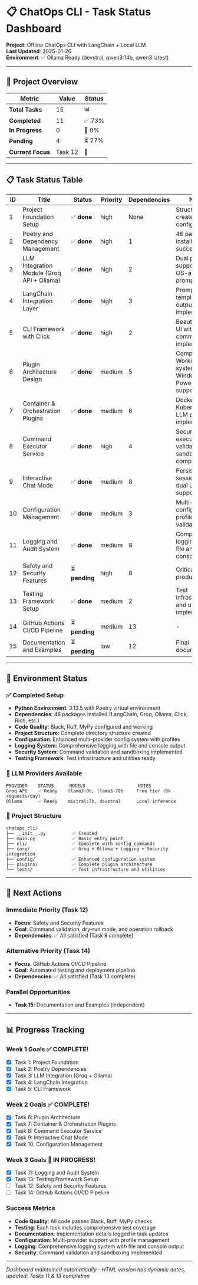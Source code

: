 # 📋 ChatOps CLI - Task Status Dashboard

**Project**: Offline ChatOps CLI with LangChain + Local LLM  
**Last Updated**: 2025-01-26  
**Environment**: ✅ Ollama Ready (devstral, qwen3:14b, qwen3:latest)

---

## 🎯 Project Overview

| Metric | Value | Status |
|--------|-------|--------|
| **Total Tasks** | 15 | 📊 |
| **Completed** | 11 | ✅ 73% |
| **In Progress** | 0 | 🔄 0% |
| **Pending** | 4 | ⏳ 27% |
| **Current Focus** | Task 12 | 🎯 |

---

## 📋 Task Status Table

| ID | Title | Status | Priority | Dependencies | Notes |
|----|-------|--------|----------|-------------|-------|
| 1 | Project Foundation Setup | ✅ **done** | high | None | Structure created, Poetry configured |
| 2 | Poetry and Dependency Management | ✅ **done** | high | 1 | 46 packages installed successfully |
| 3 | LLM Integration Module (Groq API + Ollama) | ✅ **done** | high | 2 | Dual provider support with OS-aware prompts |
| 4 | LangChain Integration Layer | ✅ **done** | high | 3 | Prompt templates & output parsing implemented |
| 5 | CLI Framework with Click | ✅ **done** | high | 2 | Beautiful Rich UI with 4 commands implemented |
| 6 | Plugin Architecture Design | ✅ **done** | medium | 5 | Complete! Working system with Windows PowerShell support |
| 7 | Container & Orchestration Plugins | ✅ **done** | medium | 6 | Docker + Kubernetes + LLM plugins implemented |
| 8 | Command Executor Service | ✅ **done** | high | 4 | Secure execution with validation & sandboxing complete |
| 9 | Interactive Chat Mode | ✅ **done** | medium | 8 | Persistent sessions with dual LLM support |
| 10 | Configuration Management | ✅ **done** | medium | 3 | Multi-provider config with profiles and validation |
| 11 | Logging and Audit System | ✅ **done** | medium | 8 | Comprehensive logging with file and console output |
| 12 | Safety and Security Features | ⏳ **pending** | high | 8 | Critical for production |
| 13 | Testing Framework Setup | ✅ **done** | medium | 2 | Test infrastructure and utilities implemented |
| 14 | GitHub Actions CI/CD Pipeline | ⏳ **pending** | medium | 13 | - |
| 15 | Documentation and Examples | ⏳ **pending** | low | 12 | Final documentation |

---

## 🔧 Environment Status

### ✅ Completed Setup
- **Python Environment**: 3.13.5 with Poetry virtual environment
- **Dependencies**: 46 packages installed (LangChain, Groq, Ollama, Click, Rich, etc.)
- **Code Quality**: Black, Ruff, MyPy configured and working
- **Project Structure**: Complete directory structure created
- **Configuration**: Enhanced multi-provider config system with profiles
- **Logging System**: Comprehensive logging with file and console output
- **Security System**: Command validation and sandboxing implemented
- **Testing Framework**: Test infrastructure and utilities ready

### 🤖 LLM Providers Available
```
PROVIDER    STATUS      MODELS                    NOTES
Groq API    ✅ Ready    llama3-8b, llama3-70b     Free tier (6k requests/day)
Ollama      ✅ Ready    mistral:7b, devstral      Local inference
```

### 📁 Project Structure
```
chatops_cli/
├── __init__.py          ✅ Created
├── main.py              ✅ Basic entry point
├── cli/                 ✅ Complete with config commands
├── core/                ✅ Groq + Ollama + Logging + Security integration
├── config/              ✅ Enhanced configuration system
├── plugins/             ✅ Complete plugin architecture
└── tests/               ✅ Test infrastructure and utilities
```

---

## 🚀 Next Actions

### Immediate Priority (Task 12)
- **Focus**: Safety and Security Features
- **Goal**: Command validation, dry-run mode, and operation rollback
- **Dependencies**: ✅ All satisfied (Task 8 complete)

### Alternative Priority (Task 14)
- **Focus**: GitHub Actions CI/CD Pipeline
- **Goal**: Automated testing and deployment pipeline
- **Dependencies**: ✅ All satisfied (Task 13 complete)

### Parallel Opportunities
- **Task 15**: Documentation and Examples (independent)

---

## 📊 Progress Tracking

### Week 1 Goals ✅ COMPLETE!
- [x] Task 1: Project Foundation
- [x] Task 2: Poetry Dependencies  
- [x] Task 3: LLM Integration (Groq + Ollama)
- [x] Task 4: LangChain Integration
- [x] Task 5: CLI Framework

### Week 2 Goals ✅ COMPLETE!
- [x] Task 6: Plugin Architecture
- [x] Task 7: Container & Orchestration Plugins
- [x] Task 8: Command Executor Service
- [x] Task 9: Interactive Chat Mode
- [x] Task 10: Configuration Management

### Week 3 Goals 🚀 IN PROGRESS!
- [x] Task 11: Logging and Audit System
- [x] Task 13: Testing Framework Setup
- [ ] Task 12: Safety and Security Features
- [ ] Task 14: GitHub Actions CI/CD Pipeline

### Success Metrics
- **Code Quality**: All code passes Black, Ruff, MyPy checks
- **Testing**: Each task includes comprehensive test coverage
- **Documentation**: Implementation details logged in task updates
- **Configuration**: Multi-provider support with profile management
- **Logging**: Comprehensive logging system with file and console output
- **Security**: Command validation and sandboxing implemented

---

*Dashboard maintained automatically - HTML version has dynamic dates, updated: Tasks 11 & 13 completion*  